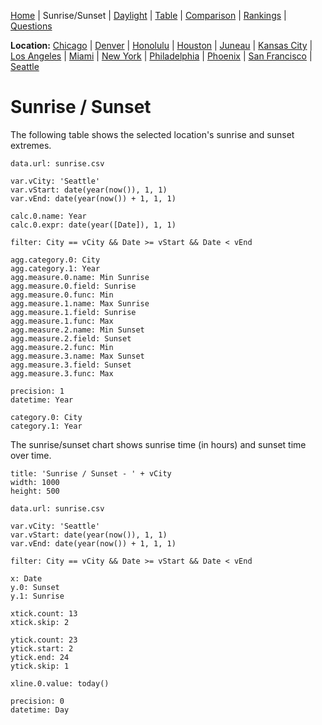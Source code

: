[Home](#url=README.md) |
Sunrise/Sunset |
[Daylight](#url=daylight.md) |
[Table](#url=daylight-table.md) |
[Comparison](#url=compare.md) |
[Rankings](#url=daylight-rank.md) |
[Questions](#url=questions.md)

**Location:**
[Chicago](#var.vCity='Chicago') |
[Denver](#var.vCity='Denver') |
[Honolulu](#var.vCity='Honolulu') |
[Houston](#var.vCity='Houston') |
[Juneau](#var.vCity='Juneau') |
[Kansas City](#var.vCity='Kansas%20City') |
[Los Angeles](#var.vCity='Los%20Angeles') |
[Miami](#var.vCity='Miami') |
[New York](#var.vCity='New%20York') |
[Philadelphia](#var.vCity='Philadelphia') |
[Phoenix](#var.vCity='Phoenix') |
[San Francisco](#var.vCity='San%20Francisco') |
[Seattle](#var.vCity='Seattle')


# Sunrise / Sunset

The following table shows the selected location's sunrise and sunset extremes.

~~~ data-table
data.url: sunrise.csv

var.vCity: 'Seattle'
var.vStart: date(year(now()), 1, 1)
var.vEnd: date(year(now()) + 1, 1, 1)

calc.0.name: Year
calc.0.expr: date(year([Date]), 1, 1)

filter: City == vCity && Date >= vStart && Date < vEnd

agg.category.0: City
agg.category.1: Year
agg.measure.0.name: Min Sunrise
agg.measure.0.field: Sunrise
agg.measure.0.func: Min
agg.measure.1.name: Max Sunrise
agg.measure.1.field: Sunrise
agg.measure.1.func: Max
agg.measure.2.name: Min Sunset
agg.measure.2.field: Sunset
agg.measure.2.func: Min
agg.measure.3.name: Max Sunset
agg.measure.3.field: Sunset
agg.measure.3.func: Max

precision: 1
datetime: Year

category.0: City
category.1: Year
~~~

The sunrise/sunset chart shows sunrise time (in hours) and sunset time over time.

~~~ line-chart
title: 'Sunrise / Sunset - ' + vCity
width: 1000
height: 500

data.url: sunrise.csv

var.vCity: 'Seattle'
var.vStart: date(year(now()), 1, 1)
var.vEnd: date(year(now()) + 1, 1, 1)

filter: City == vCity && Date >= vStart && Date < vEnd

x: Date
y.0: Sunset
y.1: Sunrise

xtick.count: 13
xtick.skip: 2

ytick.count: 23
ytick.start: 2
ytick.end: 24
ytick.skip: 1

xline.0.value: today()

precision: 0
datetime: Day
~~~
